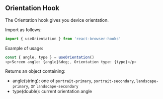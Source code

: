 ## Orientation Hook

The Orientation hook gives you device orientation.  

Import as follows:

```javascript
import { useOrientation } from 'react-browser-hooks' 
```

Example of usage:

```javascript
const { angle, type } = useOrientation()
<p>Screen angle: {angle}&deg;, Orientation type: {type}</p>
```

Returns an object containing:
- angle(string): one of `portrait-primary`, `portrait-secondary`, `landscape-primary`, or `landscape-secondary`
- type(double): current orientation angle